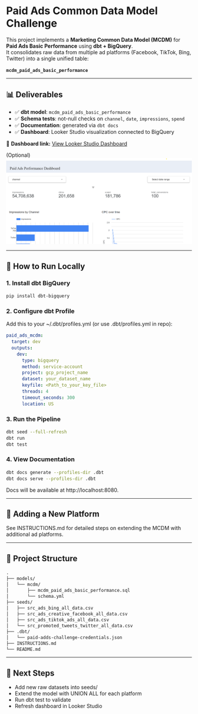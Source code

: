 # Paid Ads Common Data Model Challenge

This project implements a **Marketing Common Data Model (MCDM)** for **Paid Ads Basic Performance** using **dbt + BigQuery**.  
It consolidates raw data from multiple ad platforms (Facebook, TikTok, Bing, Twitter) into a single unified table:  

**`mcdm_paid_ads_basic_performance`**

---

## 📊 Deliverables

- ✅ **dbt model**: `mcdm_paid_ads_basic_performance`  
- ✅ **Schema tests**: not-null checks on `channel`, `date`, `impressions`, `spend`  
- ✅ **Documentation**: generated via `dbt docs`  
- ✅ **Dashboard**: Looker Studio visualization connected to BigQuery  

🔗 **Dashboard link:** [View Looker Studio Dashboard](https://lookerstudio.google.com/reporting/10aa7474-88da-4d10-bb5c-0bdc9a671968)  

(Optional) ![Dashboard Screenshot](docs/dashboard.png)

---

## 🚀 How to Run Locally

### 1. Install dbt BigQuery
```bash
pip install dbt-bigquery
```

### 2. Configure dbt Profile
Add this to your ~/.dbt/profiles.yml (or use .dbt/profiles.yml in repo):

```yaml
paid_ads_mcdm:
  target: dev
  outputs:
	dev:
	  type: bigquery
	  method: service-account
	  project: gcp_project_name
	  dataset: your_dataset_name
	  keyfile: <Path_to_your_key_file> 
	  threads: 4
	  timeout_seconds: 300
	  location: US
```

### 3. Run the Pipeline
```bash
dbt seed --full-refresh
dbt run
dbt test
```

### 4. View Documentation
```bash
dbt docs generate --profiles-dir .dbt
dbt docs serve --profiles-dir .dbt
```
Docs will be available at http://localhost:8080.

---

## 📖 Adding a New Platform
See INSTRUCTIONS.md for detailed steps on extending the MCDM with additional ad platforms.

---

## 🧩 Project Structure
```pgsql
.
├── models/
│   └── mcdm/
│       ├── mcdm_paid_ads_basic_performance.sql
│       └── schema.yml
├── seeds/
│   ├── src_ads_bing_all_data.csv
│   ├── src_ads_creative_facebook_all_data.csv
│   ├── src_ads_tiktok_ads_all_data.csv
│   └── src_promoted_tweets_twitter_all_data.csv
├── .dbt/
│   └── paid-adds-challenge-credentials.json
├── INSTRUCTIONS.md
└── README.md
```

---

## 🏁 Next Steps
- Add new raw datasets into seeds/
- Extend the model with UNION ALL for each platform
- Run dbt test to validate
- Refresh dashboard in Looker Studio
